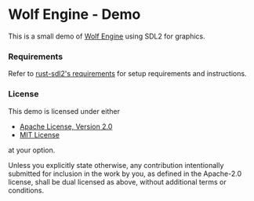 # Wolf Engine - Demo

This is a small demo of [Wolf Engine](https://github.com/AlexiWolf/wolf_engine) using SDL2 for graphics.

### Requirements

Refer to [rust-sdl2's requirements](https://github.com/Rust-SDL2/rust-sdl2#requirements) for setup requirements and 
instructions.

### License

This demo is licensed under either

- [Apache License, Version 2.0](LICENSE-APACHE)
- [MIT License](LICENSE-MIT)

at your option.

Unless you explicitly state otherwise, any contribution intentionally submitted for inclusion in the work by you, as 
defined in the Apache-2.0 license, shall be dual licensed as above, without additional terms or conditions.

